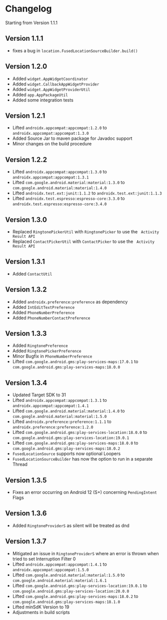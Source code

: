 # Changelog

Starting from Version 1.1.1

## Version 1.1.1
* fixes a bug in `location.FusedLocationSourceBuilder.build()`

## Version 1.2.0
* Added `widget.AppWidgetCoordinator`
* Added `widget.CallbackAppWidgetProvider`
* Added `widget.AppWidgetProviderUtil`
* Added `app.AppPackageUtil`
* Added some integration tests

## Version 1.2.1
* Lifted `androidx.appcompat:appcompat:1.2.0` to `androidx.appcompat:appcompat:1.3.0`
* Added Source Jar to maven package for Javadoc support
* Minor changes on the build procedure

## Version 1.2.2
* Lifted `androidx.appcompat:appcompat:1.3.0` to `androidx.appcompat:appcompat:1.3.1`
* Lifted `com.google.android.material:material:1.3.0` to `com.google.android.material:material:1.4.0`
* Lifted `androidx.test.ext:junit:1.1.2` to `androidx.test.ext:junit:1.1.3`
* Lifted `androidx.test.espresso:espresso-core:3.3.0` to `androidx.test.espresso:espresso-core:3.4.0`

## Version 1.3.0
* Replaced `RingtonePickerUtil` with `RingtonePicker` to use the ` Activity Result API` 
* Replaced `ContactPickerUtil` with `ContactPicker` to use the ` Activity Result API`

## Version 1.3.1
* Added `ContactUtil`

## Version 1.3.2
* Added `androidx.preference:preference` as dependency
* Added `IntEditTextPreference`
* Added `PhoneNumberPreference`
* Added `PhoneNumberContactPreference`

## Version 1.3.3
* Added `RingtonePreference`
* Added `RingtonePickerPreference`
* Minor Bugfix in `PhoneNumberPreference`
* Lifted `com.google.android.gms:play-services-maps:17.0.1` to `com.google.android.gms:play-services-maps:18.0.0`

## Version 1.3.4
* Updated Target SDK to 31
* Lifted `androidx.appcompat:appcompat:1.3.1` to `androidx.appcompat:appcompat:1.4.1`
* Lifted `com.google.android.material:material:1.4.0` to `com.google.android.material:material:1.5.0`
* Lifted `androidx.preference:preference:1.1.1` to `androidx.preference:preference:1.2.0`
* Lifted `com.google.android.gms:play-services-location:18.0.0` to `com.google.android.gms:play-services-location:19.0.1`
* Lifted `com.google.android.gms:play-services-maps:18.0.0` to `com.google.android.gms:play-services-maps:18.0.2`
* `FusedLocationSource` supports now optional Loopers
* `FusedLocationSourceBuilder` has now the option to run in a separate Thread

## Version 1.3.5
* Fixes an error occurring on Android 12 (S+) concerning `PendingIntent` Flags

## Version 1.3.6
* Added `RingtoneProviderS` as silent will be treated as dnd

## Version 1.3.7
* Mitigated an issue in `RingtoneProviderS` where an error is thrown when tried to set Interruption Filter 0
* Lifted `androidx.appcompat:appcompat:1.4.1` to `androidx.appcompat:appcompat:1.5.0`
* Lifted `com.google.android.material:material:1.5.0` to `com.google.android.material:material:1.6.1`
* Lifted `com.google.android.gms:play-services-location:19.0.1` to `com.google.android.gms:play-services-location:20.0.0`
* Lifted `com.google.android.gms:play-services-maps:18.0.2` to `com.google.android.gms:play-services-maps:18.1.0`
* Lifted minSdK Version to 19
* Adjustments in build scripts
